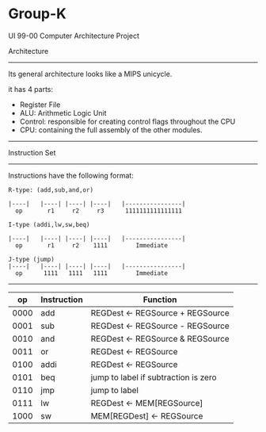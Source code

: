 # Group-K
UI 99-00 Computer Architecture Project 


Architecture
___________________________________________________________________________________
Its general architecture looks like a MIPS unicycle.

it has 4 parts:

- Register File
- ALU: Arithmetic Logic Unit
- Control: responsible for creating control flags throughout the CPU
- CPU: containing the full assembly of the other modules.
___________________________________________________________________________________


Instruction Set
___________________________________________________________________________________
Instructions have the following format:

```
R-type: (add,sub,and,or)

|----|   |----| |----| |----|   |----------------|
  op       r1     r2     r3      1111111111111111
```

```
I-type (addi,lw,sw,beq)

|----|   |----| |----| |----|   |----------------|
  op       r1     r2    1111        Immediate
```
```
J-type (jump)
|----|   |----| |----| |----|   |----------------|
  op      1111   1111   1111        Immediate
```
___________________________________________________________________________________

| op | Instruction | Function |
| --- | --- | -- |
| 0000 | add | REGDest <- REGSource + REGSource |
| 0001 | sub | REGDest <- REGSource - REGSource |
| 0010 | and | REGDest <- REGSource & REGSource |
| 0011 | or | REGDest <- REGSource | REGSource |
| 0100 | addi | REGDest <- REGSource | Immediate |
| 0101 | beq | jump to label if subtraction is zero |
| 0110 | jmp | jump to label |
| 0111 | lw | REGDest <- MEM[REGSource] |
| 1000 | sw | MEM[REGDest] <- REGSource |
